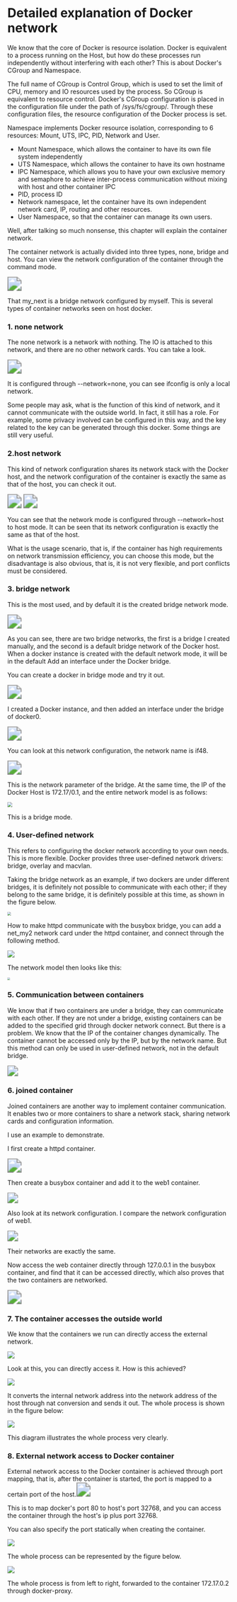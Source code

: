 # Detailed explanation of Docker network


We know that the core of Docker is resource isolation. Docker is equivalent to a process running on the Host, but how do these processes run independently without interfering with each other? This is about Docker's CGroup and Namespace.

The full name of CGroup is Control Group, which is used to set the limit of CPU, memory and IO resources used by the process. So CGroup is equivalent to resource control. Docker's CGroup configuration is placed in the configuration file under the path of /sys/fs/cgroup/. Through these configuration files, the resource configuration of the Docker process is set.

Namespace implements Docker resource isolation, corresponding to 6 resources: Mount, UTS, IPC, PID, Network and User.

- Mount Namespace, which allows the container to have its own file system independently
- UTS Namespace, which allows the container to have its own hostname
- IPC Namespace, which allows you to have your own exclusive memory and semaphore to achieve inter-process communication without mixing with host and other container IPC
- PID, process ID
- Network namespace, let the container have its own independent network card, IP, routing and other resources.
- User Namespace, so that the container can manage its own users.

Well, after talking so much nonsense, this chapter will explain the container network.

The container network is actually divided into three types, none, bridge and host. You can view the network configuration of the container through the command mode.

<img src="https://cdn.jsdelivr.net/gh/yeliansong/github-blog-PIC/blog-images/007S8ZIlgy1gfs6hw545aj3138064q46.jpg" style="zoom:200%;" />

That my_next is a bridge network configured by myself. This is several types of container networks seen on host docker.

### 1. none network

The none network is a network with nothing. The IO is attached to this network, and there are no other network cards. You can take a look.

<img src="https://cdn.jsdelivr.net/gh/yeliansong/github-blog-PIC/blog-images/007S8ZIlgy1gfs6lmjx06j31420aytaw.jpg" style="zoom:200%;" />

It is configured through --network=none, you can see ifconfig is only a local network.

Some people may ask, what is the function of this kind of network, and it cannot communicate with the outside world. In fact, it still has a role. For example, some privacy involved can be configured in this way, and the key related to the key can be generated through this docker. Some things are still very useful.

### 2.host network

This kind of network configuration shares its network stack with the Docker host, and the network configuration of the container is exactly the same as that of the host, you can check it out.

<img src="https://cdn.jsdelivr.net/gh/yeliansong/github-blog-PIC/blog-images/007S8ZIlgy1gfs6qvtc09j312i0b6417.jpg" style="zoom:200%;" />

<img src="https://cdn.jsdelivr.net/gh/yeliansong/github-blog-PIC/blog-images/007S8ZIlgy1gfs6re4a53j31460g2tcg.jpg" style="zoom:200%;" />

You can see that the network mode is configured through --network=host to host mode. It can be seen that its network configuration is exactly the same as that of the host.

What is the usage scenario, that is, if the container has high requirements on network transmission efficiency, you can choose this mode, but the disadvantage is also obvious, that is, it is not very flexible, and port conflicts must be considered.

### 3. bridge network

This is the most used, and by default it is the created bridge network mode.

<img src="https://cdn.jsdelivr.net/gh/yeliansong/github-blog-PIC/blog-images/007S8ZIlgy1gfs6w9m4i0j315205y75k.jpg" style="zoom:200%;" />

As you can see, there are two bridge networks, the first is a bridge I created manually, and the second is a default bridge network of the Docker host. When a docker instance is created with the default network mode, it will be in the default Add an interface under the Docker bridge.

You can create a docker in bridge mode and try it out.

<img src="https://cdn.jsdelivr.net/gh/yeliansong/github-blog-PIC/blog-images/007S8ZIlgy1gfs742kep0j314s08wjth.jpg" style="zoom:200%;" />

I created a Docker instance, and then added an interface under the bridge of docker0.

<img src="https://cdn.jsdelivr.net/gh/yeliansong/github-blog-PIC/blog-images/007S8ZIlgy1gfs7967nvmj31gy08oju9.jpg" style="zoom:200%;" />

You can look at this network configuration, the network name is if48.

<img src="https://cdn.jsdelivr.net/gh/yeliansong/github-blog-PIC/blog-images/007S8ZIlgy1gfs7ckpoftj30n60860t9.jpg" style="zoom:200%;" />

This is the network parameter of the bridge. At the same time, the IP of the Docker Host is 172.17/0.1, and the entire network model is as follows:

<img src="https://cdn.jsdelivr.net/gh/yeliansong/github-blog-PIC/blog-images/007S8ZIlgy1gfs7eh7o7tj30m60os7cm.jpg" style="zoom:67%;" />

This is a bridge mode.

### 4. User-defined network

This refers to configuring the docker network according to your own needs. This is more flexible. Docker provides three user-defined network drivers: bridge, overlay and macvlan.

Taking the bridge network as an example, if two dockers are under different bridges, it is definitely not possible to communicate with each other; if they belong to the same bridge, it is definitely possible at this time, as shown in the figure below.

<img src="https://cdn.jsdelivr.net/gh/yeliansong/github-blog-PIC/blog-images/007S8ZIlgy1gfs7r4s5woj30o40toap3.jpg" style="zoom: 50%;" />

How to make httpd communicate with the busybox bridge, you can add a net_my2 network card under the httpd container, and connect through the following method.

<img src="https://cdn.jsdelivr.net/gh/yeliansong/github-blog-PIC/blog-images/007S8ZIlgy1gfs7vi8fq5j314q09oqcn.jpg" />

The network model then looks like this:

<img src="https://cdn.jsdelivr.net/gh/yeliansong/github-blog-PIC/blog-images/007S8ZIlgy1gfs7x7ym5tj30u010w4kv.jpg" style="zoom: 40%;" />

### 5. Communication between containers

We know that if two containers are under a bridge, they can communicate with each other. If they are not under a bridge, existing containers can be added to the specified grid through docker network connect. But there is a problem. We know that the IP of the container changes dynamically. The container cannot be accessed only by the IP, but by the network name. But this method can only be used in user-defined network, not in the default bridge.

<img src="https://cdn.jsdelivr.net/gh/yeliansong/github-blog-PIC/blog-images/007S8ZIlgy1gfs85en8wlj31bu03s435.jpg" style="zoom: 150%;" />

### 6. joined container

Joined containers are another way to implement container communication. It enables two or more containers to share a network stack, sharing network cards and configuration information.

I use an example to demonstrate.

I first create a httpd container.

<img src="https://cdn.jsdelivr.net/gh/yeliansong/github-blog-PIC/blog-images/007S8ZIlgy1gfs8fu9tbgj30zc0200t9.jpg" style="zoom:200%;" />

Then create a busybox container and add it to the web1 container.

<img src="https://cdn.jsdelivr.net/gh/yeliansong/github-blog-PIC/blog-images/007S8ZIlgy1gfs8ghcvwcj316208wmzm.jpg" style="zoom:150%;" />

Also look at its network configuration. I compare the network configuration of web1.

<img src="https://cdn.jsdelivr.net/gh/yeliansong/github-blog-PIC/blog-images/007S8ZIlgy1gfs8hcs1b7j31g008wn03.jpg" style="zoom:150%;" />

Their networks are exactly the same.

Now access the web container directly through 127.0.0.1 in the busybox container, and find that it can be accessed directly, which also proves that the two containers are networked.

<img src="https://cdn.jsdelivr.net/gh/yeliansong/github-blog-PIC/blog-images/007S8ZIlgy1gfs8inrlioj30za0663za.jpg" style="zoom:200%;" />

### 7. The container accesses the outside world

We know that the containers we run can directly access the external network.

![](https://cdn.jsdelivr.net/gh/yeliansong/github-blog-PIC/blog-images/007S8ZIlgy1gfs8ulsfugj30uy08umzb.jpg)

Look at this, you can directly access it. How is this achieved?

![](https://cdn.jsdelivr.net/gh/yeliansong/github-blog-PIC/blog-images/007S8ZIlgy1gfs8wvcd35j30zy0bu417.jpg)

It converts the internal network address into the network address of the host through nat conversion and sends it out. The whole process is shown in the figure below:

![](https://cdn.jsdelivr.net/gh/yeliansong/github-blog-PIC/blog-images/007S8ZIlgy1gfs8z0776pj316g0hcjww.jpg)

This diagram illustrates the whole process very clearly.

### 8. External network access to Docker container

External network access to the Docker container is achieved through port mapping, that is, after the container is started, the port is mapped to a certain port of the host.<img src="https://cdn.jsdelivr.net/gh/yeliansong/github-blog-PIC/blog-images/007S8ZIlgy1gfs96vuud5j31z406wac4.jpg" style="zoom:200%;" />

This is to map docker's port 80 to host's port 32768, and you can access the container through the host's ip plus port 32768.

You can also specify the port statically when creating the container.

![](https://cdn.jsdelivr.net/gh/yeliansong/github-blog-PIC/blog-images/007S8ZIlgy1gfs98n0379j30ws08yth0.jpg)

The whole process can be represented by the figure below.

![](https://cdn.jsdelivr.net/gh/yeliansong/github-blog-PIC/blog-images/007S8ZIlgy1gfs99m2sttj313k0h2tfq.jpg)

The whole process is from left to right, forwarded to the container 172.17.0.2 through docker-proxy.
